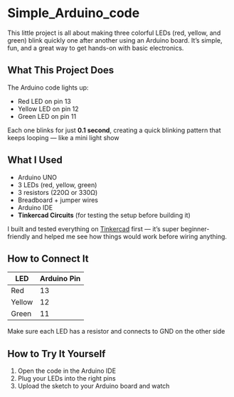 # Simple_Arduino_code  
This little project is all about making three colorful LEDs (red, yellow, and green) blink quickly one after another using an Arduino board. It’s simple, fun, and a great way to get hands-on with basic electronics.

## What This Project Does

The Arduino code lights up:
-  Red LED on pin 13  
-  Yellow LED on pin 12  
-  Green LED on pin 11

Each one blinks for just **0.1 second**, creating a quick blinking pattern that keeps looping — like a mini light show

## What I Used

- Arduino UNO
- 3 LEDs (red, yellow, green)
- 3 resistors (220Ω or 330Ω)
- Breadboard + jumper wires
- Arduino IDE
- **Tinkercad Circuits** (for testing the setup before building it)

I built and tested everything on [Tinkercad](https://www.tinkercad.com/) first — it’s super beginner-friendly and helped me see how things would work before wiring anything.

## How to Connect It

| LED       | Arduino Pin |
|-----------|-------------|
| Red       | 13          |
| Yellow    | 12          |
| Green     | 11          |

Make sure each LED has a resistor and connects to GND on the other side

## How to Try It Yourself

1. Open the code in the Arduino IDE
2. Plug your LEDs into the right pins
3. Upload the sketch to your Arduino board and watch


